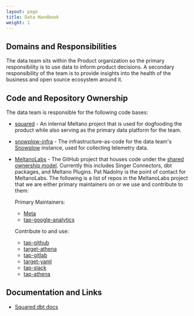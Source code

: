 ```yaml
---
layout: page
title: Data Handbook
weight: 1
---
```


## Domains and Responsibilities

The data team sits within the Product organization so the primary responsibility is to use data to inform product decisions.
A secondary responsibility of the team is to provide insights into the health of the business and open source ecosystem around it.

## Code and Repository Ownership

The data team is responsible for the following code bases:

- [squared](https://gitlab.com/meltano/squared) - An internal Meltano project that is used for dogfooding the product while also serving as the primary data platform for the team.
- [snowplow-infra](https://gitlab.com/meltano/snowplow-infra) - The infrastructure-as-code for the data team's [Snowplow](https://github.com/snowplow/snowplow) instance, used for collecting telemetry data.
- [MeltanoLabs](https://github.com/MeltanoLabs) - The GitHub project that houses code under the [shared ownership model](https://meltano.com/blog/launching-meltanolabs-your-home-for-singer-connectors-dbt-packages-and-all-meltano-plugins/). Currently this includes Singer Connectors, dbt packages, and Meltano Plugins. Pat Nadolny is the point of contact for MeltanoLabs. The following is a list of repos in the MeltanoLabs project that we are either primary maintainers on or we use and contribute to them:

  Primary Maintainers:

  - [Meta](https://github.com/MeltanoLabs/Meta)
  - [tap-google-analytics](https://github.com/MeltanoLabs/tap-google-analytics)

  Contribute to and use:

  - [tap-github](https://github.com/MeltanoLabs/tap-github)
  - [target-athena](https://github.com/MeltanoLabs/target-athena)
  - [tap-gitlab](https://github.com/MeltanoLabs/tap-gitlab)
  - [target-yaml](https://github.com/MeltanoLabs/target-yaml)
  - [tap-slack](https://github.com/MeltanoLabs/tap-slack)
  - [tap-athena](https://github.com/MeltanoLabs/tap-athena)

## Documentation and Links

- [Squared dbt docs](https://meltano.gitlab.io/squared/#!/overview)
